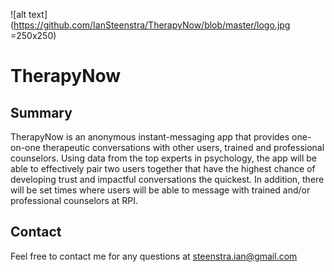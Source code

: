 ![alt text](https://github.com/IanSteenstra/TherapyNow/blob/master/logo.jpg =250x250)

# TherapyNow

## Summary
TherapyNow is an anonymous instant-messaging app that provides one-on-one therapeutic conversations with other users, trained and professional counselors. Using data from the top experts in psychology, the app will be able to effectively pair two users together that have the highest chance of developing trust and impactful conversations the quickest. In addition, there will be set times where users will be able to message with trained and/or professional counselors at RPI.

## Contact
Feel free to contact me for any questions at steenstra.ian@gmail.com
